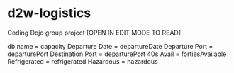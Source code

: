 # d2w-logistics
Coding Dojo group project [OPEN IN EDIT MODE TO READ]
                 
db name = capacity
Departure Date = departureDate
Departure Port = departurePort
Destination Port = departurePort
40s Avail = fortiesAvailable
Refrigerated = refrigerated
Hazardous = hazardous
                    
